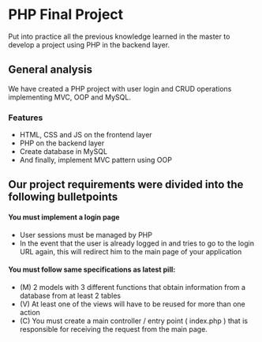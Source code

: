 # PHP Final Project

Put into practice all the previous knowledge learned in the master to develop a project using PHP in the backend layer.

## General analysis

We have created a PHP project with user login and CRUD operations implementing MVC, OOP and MySQL.


### Features

- HTML, CSS and JS on the frontend layer
- PHP on the backend layer
- Create database in MySQL
- And finally, implement MVC pattern using OOP

## Our project requirements were divided into the following bulletpoints
#### You must implement a login page
- User sessions must be managed by PHP
- In the event that the user is already logged in and tries to go to the login URL again, this will redirect him to the main page of your application

#### You must follow same specifications as latest pill:
- (M) 2 models with 3 different functions that obtain information from a database from at least 2 tables
- (V) At least one of the views will have to be reused for more than one action
- (C) You must create a main controller / entry point ( index.php ) that is responsible for receiving the request from the main page.
